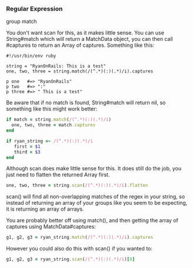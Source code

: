 ### Regular Expression


group match




You don't want scan for this, as it makes little sense. You can use String#match which will return a MatchData object, you can then call #captures to return an Array of captures. Something like this:

```
#!/usr/bin/env ruby

string = "RyanOnRails: This is a test"
one, two, three = string.match(/(^.*)(:)(.*)/i).captures

p one   #=> "RyanOnRails"
p two   #=> ":"
p three #=> " This is a test"
```

Be aware that if no match is found, String#match will return nil, so something like this might work better:

```ruby
if match = string.match(/(^.*)(:)(.*)/i)
  one, two, three = match.captures
end
```



```ruby
if ryan_string =~ /(^.*)(:)(.*)/i
   first = $1
   third = $3
end
```

Although scan does make little sense for this. It does still do the job, you just need to flatten the returned Array first.
```ruby
one, two, three = string.scan(/(^.*)(:)(.*)/i).flatten
```





scan() will find all non-overlapping matches of the regex in your string, so instead of returning an array of your groups like you seem to be expecting, it is returning an array of arrays.

You are probably better off using match(), and then getting the array of captures using MatchData#captures:

```ruby
g1, g2, g3 = ryan_string.match(/(^.*)(:)(.*)/i).captures
```

However you could also do this with scan() if you wanted to:

```ruby
g1, g2, g3 = ryan_string.scan(/(^.*)(:)(.*)/i)[0]
```
